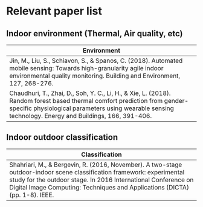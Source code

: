 # Relevant paper list

## Indoor environment (Thermal, Air quality, etc)
| Environment        |
| ------------- |
| Jin, M., Liu, S., Schiavon, S., & Spanos, C. (2018). Automated mobile sensing: Towards high-granularity agile indoor environmental quality monitoring. Building and Environment, 127, 268-276. |
| Chaudhuri, T., Zhai, D., Soh, Y. C., Li, H., & Xie, L. (2018). Random forest based thermal comfort prediction from gender-specific physiological parameters using wearable sensing technology. Energy and Buildings, 166, 391-406. |

## Indoor outdoor classification
| Classification |
| --- |
| Shahriari, M., & Bergevin, R. (2016, November). A two-stage outdoor-indoor scene classification framework: experimental study for the outdoor stage. In 2016 International Conference on Digital Image Computing: Techniques and Applications (DICTA) (pp. 1-8). IEEE. |
